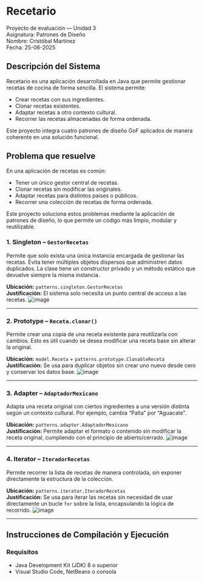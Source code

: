 # Recetario

Proyecto de evaluación — Unidad 3  
Asignatura: Patrones de Diseño  
Nombre: Cristóbal Martínez   
Fecha: 25-06-2025

## Descripción del Sistema

Recetario es una aplicación desarrollada en Java que permite gestionar recetas de cocina de forma sencilla. El sistema permite:

- Crear recetas con sus ingredientes.
- Clonar recetas existentes.
- Adaptar recetas a otro contexto cultural.
- Recorrer las recetas almacenadas de forma ordenada.

Este proyecto integra cuatro patrones de diseño GoF aplicados de manera coherente en una solución funcional.

## Problema que resuelve

En una aplicación de recetas es común:

- Tener un único gestor central de recetas.
- Clonar recetas sin modificar las originales.
- Adaptar recetas para distintos países o públicos.
- Recorrer una colección de recetas de forma ordenada.

Este proyecto soluciona estos problemas mediante la aplicación de patrones de diseño, lo que permite un código más limpio, modular y reutilizable.

### 1. Singleton – `GestorRecetas`
Permite que solo exista una única instancia encargada de gestionar las recetas. Evita tener múltiples objetos dispersos que administren datos duplicados. La clase tiene un constructor privado y un método estático que devuelve siempre la misma instancia.

**Ubicación:** `patterns.singleton.GestorRecetas`  
**Justificación:** El sistema solo necesita un punto central de acceso a las recetas.
![image](https://github.com/user-attachments/assets/e003916a-333c-4808-a05e-3143f95c9b1f)

---

### 2. Prototype – `Receta.clonar()`
Permite crear una copia de una receta existente para reutilizarla con cambios. Esto es útil cuando se desea modificar una receta base sin alterar la original.

**Ubicación:** `model.Receta` + `patterns.prototype.ClonableReceta`  
**Justificación:** Se usa para duplicar objetos sin crear uno nuevo desde cero y conservar los datos base.
![image](https://github.com/user-attachments/assets/a7f25783-fad9-47c1-bb82-bfb8342eee36)

---

### 3. Adapter – `AdaptadorMexicano`
Adapta una receta original con ciertos ingredientes a una versión distinta según un contexto cultural. Por ejemplo, cambia “Palta” por “Aguacate”.

**Ubicación:** `patterns.adapter.AdaptadorMexicano`  
**Justificación:** Permite adaptar el formato o contenido sin modificar la receta original, cumpliendo con el principio de abierto/cerrado.
![image](https://github.com/user-attachments/assets/b0ea9e5a-c37c-4877-b473-31d40267fb07)

---

### 4. Iterator – `IteradorRecetas`
Permite recorrer la lista de recetas de manera controlada, sin exponer directamente la estructura de la colección.

**Ubicación:** `patterns.iterator.IteradorRecetas`  
**Justificación:** Se usa para iterar las recetas sin necesidad de usar directamente un bucle `for` sobre la lista, encapsulando la lógica de recorrido.
![image](https://github.com/user-attachments/assets/d0055fa5-3adb-4d6d-8407-5f6424fcaf74)

---

## Instrucciones de Compilación y Ejecución

### Requisitos
- Java Development Kit (JDK) 8 o superior
- Visual Studio Code, NetBeans o consola
